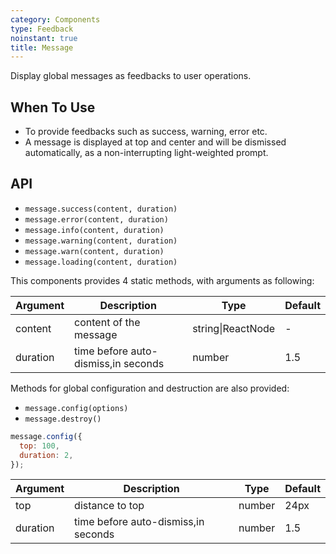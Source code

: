 ```yaml
---
category: Components
type: Feedback
noinstant: true
title: Message
---
```


Display global messages as feedbacks to user operations.

## When To Use

- To provide feedbacks such as success, warning, error etc.
- A message is displayed at top and center and will be dismissed automatically, as a non-interrupting light-weighted prompt.

## API

- `message.success(content, duration)`
- `message.error(content, duration)`
- `message.info(content, duration)`
- `message.warning(content, duration)`
- `message.warn(content, duration)`
- `message.loading(content, duration)`

This components provides 4 static methods, with arguments as following:

| Argument   | Description                        | Type                     | Default      |
|------------|------------------------------------|--------------------------|--------------|
| content    | content of the message             | string\|ReactNode | -            |
| duration   | time before auto-dismiss,in seconds | number                   | 1.5          |

Methods for global configuration and destruction are also provided:

- `message.config(options)`
- `message.destroy()`

```js
message.config({
  top: 100,
  duration: 2,
});
```

| Argument   | Description                        | Type                     | Default     |
|------------|------------------------------------|--------------------------|-------------|
| top        | distance to top                    | number                   | 24px        |
| duration   | time before auto-dismiss,in seconds | number                   | 1.5         |
